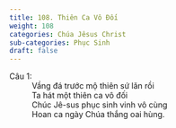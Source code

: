 ```yaml
---
title: 108. Thiên Ca Vô Đối
weight: 108
categories: Chúa Jêsus Christ
sub-categories: Phục Sinh
draft: false
---
```

<dl><dt>Câu 1:</dt><dd data-verse="1">Vầng đá trước mộ thiên sứ lăn rồi <br/>Ta hát một thiên ca vô đối <br/>Chúc Jê-sus phục sinh vinh vô cùng <br/>Hoan ca ngày Chúa thắng oai hùng. </dd></dl>